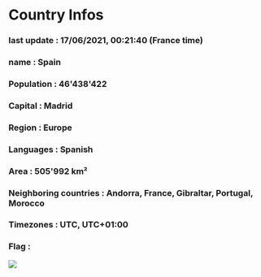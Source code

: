 # Country  Infos
### last update : 17/06/2021, 00:21:40 (France time)

### name : Spain
### Population : 46'438'422
### Capital : Madrid
### Region : Europe
### Languages : Spanish
### Area : 505'992 km²
### Neighboring countries : Andorra, France, Gibraltar, Portugal, Morocco
### Timezones : UTC, UTC+01:00

### Flag :
![](https://restcountries.eu/data/esp.svg)